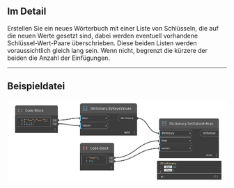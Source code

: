## Im Detail
Erstellen Sie ein neues Wörterbuch mit einer Liste von Schlüsseln, die auf die neuen Werte gesetzt sind, dabei werden eventuell vorhandene Schlüssel-Wert-Paare überschrieben. Diese beiden Listen werden voraussichtlich gleich lang sein. Wenn nicht, begrenzt die kürzere der beiden die Anzahl der Einfügungen.
___
## Beispieldatei

![SetValueAtKeys](./DesignScript.Builtin.Dictionary.SetValueAtKeys_img.jpg)

